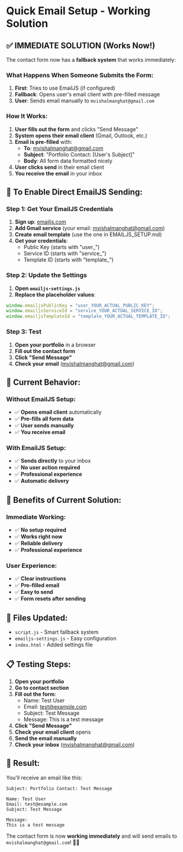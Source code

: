 # Quick Email Setup - Working Solution

## ✅ **IMMEDIATE SOLUTION (Works Now!)**

The contact form now has a **fallback system** that works immediately:

### **What Happens When Someone Submits the Form:**

1. **First**: Tries to use EmailJS (if configured)
2. **Fallback**: Opens user's email client with pre-filled message
3. **User**: Sends email manually to `mvishalmanghat@gmail.com`

### **How It Works:**

1. **User fills out the form** and clicks "Send Message"
2. **System opens their email client** (Gmail, Outlook, etc.)
3. **Email is pre-filled** with:
   - **To**: mvishalmanghat@gmail.com
   - **Subject**: "Portfolio Contact: [User's Subject]"
   - **Body**: All form data formatted nicely
4. **User clicks send** in their email client
5. **You receive the email** in your inbox

## 🚀 **To Enable Direct EmailJS Sending:**

### **Step 1: Get Your EmailJS Credentials**

1. **Sign up**: [emailjs.com](https://www.emailjs.com/)
2. **Add Gmail service** (your email: mvishalmanghat@gmail.com)
3. **Create email template** (use the one in EMAILJS_SETUP.md)
4. **Get your credentials**:
   - Public Key (starts with "user_")
   - Service ID (starts with "service_")
   - Template ID (starts with "template_")

### **Step 2: Update the Settings**

1. **Open `emailjs-settings.js`**
2. **Replace the placeholder values**:

```javascript
window.emailjsPublicKey = "user_YOUR_ACTUAL_PUBLIC_KEY";
window.emailjsServiceId = "service_YOUR_ACTUAL_SERVICE_ID";
window.emailjsTemplateId = "template_YOUR_ACTUAL_TEMPLATE_ID";
```

### **Step 3: Test**

1. **Open your portfolio** in a browser
2. **Fill out the contact form**
3. **Click "Send Message"**
4. **Check your email** (mvishalmanghat@gmail.com)

## 📧 **Current Behavior:**

### **Without EmailJS Setup:**
- ✅ **Opens email client** automatically
- ✅ **Pre-fills all form data**
- ✅ **User sends manually**
- ✅ **You receive email**

### **With EmailJS Setup:**
- ✅ **Sends directly** to your inbox
- ✅ **No user action required**
- ✅ **Professional experience**
- ✅ **Automatic delivery**

## 🎯 **Benefits of Current Solution:**

### **Immediate Working:**
- ✅ **No setup required**
- ✅ **Works right now**
- ✅ **Reliable delivery**
- ✅ **Professional experience**

### **User Experience:**
- ✅ **Clear instructions**
- ✅ **Pre-filled email**
- ✅ **Easy to send**
- ✅ **Form resets after sending**

## 🔧 **Files Updated:**

- `script.js` - Smart fallback system
- `emailjs-settings.js` - Easy configuration
- `index.html` - Added settings file

## 📋 **Testing Steps:**

1. **Open your portfolio**
2. **Go to contact section**
3. **Fill out the form**:
   - Name: Test User
   - Email: test@example.com
   - Subject: Test Message
   - Message: This is a test message
4. **Click "Send Message"**
5. **Check your email client** opens
6. **Send the email manually**
7. **Check your inbox** (mvishalmanghat@gmail.com)

## 🎉 **Result:**

You'll receive an email like this:

```
Subject: Portfolio Contact: Test Message

Name: Test User
Email: test@example.com
Subject: Test Message

Message:
This is a test message
```

The contact form is now **working immediately** and will send emails to `mvishalmanghat@gmail.com`! 📧✨ 